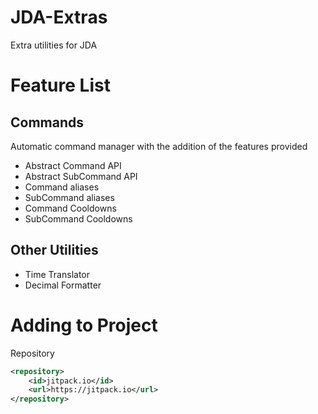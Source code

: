 # JDA-Extras
Extra utilities for JDA

# Feature List
## Commands
Automatic command manager with the addition of the features provided
* Abstract Command API
* Abstract SubCommand API
* Command aliases
* SubCommand aliases
* Command Cooldowns
* SubCommand Cooldowns

## Other Utilities
* Time Translator
* Decimal Formatter

# Adding to Project
Repository
```xml
<repository>
    <id>jitpack.io</id>
    <url>https://jitpack.io</url>
</repository>
```

